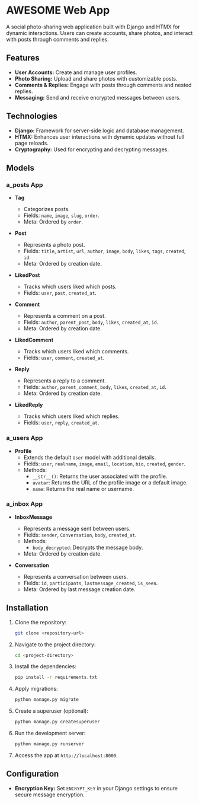 # AWESOME Web App

A social photo-sharing web application built with Django and HTMX for dynamic interactions. Users can create accounts, share photos, and interact with posts through comments and replies.

## Features

- **User Accounts:** Create and manage user profiles.
- **Photo Sharing:** Upload and share photos with customizable posts.
- **Comments & Replies:** Engage with posts through comments and nested replies.
- **Messaging:** Send and receive encrypted messages between users.

## Technologies

- **Django:** Framework for server-side logic and database management.
- **HTMX:** Enhances user interactions with dynamic updates without full page reloads.
- **Cryptography:** Used for encrypting and decrypting messages.

## Models

### a_posts App

- **Tag**
  - Categorizes posts.
  - Fields: `name`, `image`, `slug`, `order`.
  - Meta: Ordered by `order`.

- **Post**
  - Represents a photo post.
  - Fields: `title`, `artist`, `url`, `author`, `image`, `body`, `likes`, `tags`, `created`, `id`.
  - Meta: Ordered by creation date.

- **LikedPost**
  - Tracks which users liked which posts.
  - Fields: `user`, `post`, `created_at`.

- **Comment**
  - Represents a comment on a post.
  - Fields: `author`, `parent_post`, `body`, `likes`, `created_at`, `id`.
  - Meta: Ordered by creation date.

- **LikedComment**
  - Tracks which users liked which comments.
  - Fields: `user`, `comment`, `created_at`.

- **Reply**
  - Represents a reply to a comment.
  - Fields: `author`, `parent_comment`, `body`, `likes`, `created_at`, `id`.
  - Meta: Ordered by creation date.

- **LikedReply**
  - Tracks which users liked which replies.
  - Fields: `user`, `reply`, `created_at`.

### a_users App

- **Profile**
  - Extends the default `User` model with additional details.
  - Fields: `user`, `realname`, `image`, `email`, `location`, `bio`, `created`, `gender`.
  - Methods: 
    - `__str__()`: Returns the user associated with the profile.
    - `avatar`: Returns the URL of the profile image or a default image.
    - `name`: Returns the real name or username.

### a_inbox App

- **InboxMessage**
  - Represents a message sent between users.
  - Fields: `sender`, `Conversation`, `body`, `created_at`.
  - Methods:
    - `body_decrypted`: Decrypts the message body.
  - Meta: Ordered by creation date.

- **Conversation**
  - Represents a conversation between users.
  - Fields: `id`, `participants`, `lastmessage_created`, `is_seen`.
  - Meta: Ordered by last message creation date.

## Installation

1. Clone the repository:
   ```bash
   git clone <repository-url>
   ```

2. Navigate to the project directory:
   ```bash
   cd <project-directory>
   ```

3. Install the dependencies:
   ```bash
   pip install -r requirements.txt
   ```

4. Apply migrations:
   ```bash
   python manage.py migrate
   ```

5. Create a superuser (optional):
   ```bash
   python manage.py createsuperuser
   ```

6. Run the development server:
   ```bash
   python manage.py runserver
   ```

7. Access the app at `http://localhost:8000`.

## Configuration

- **Encryption Key:** Set `ENCRYPT_KEY` in your Django settings to ensure secure message encryption.
